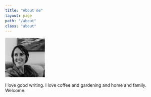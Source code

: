 ```yaml
---
title: "About me"
layout: page
path: "/about"
class: "about"
---
```


<img src="./avatar.png" alt="avatar" id="about-image" />

I love good writing. I love coffee and gardening and home and family. Welcome.
